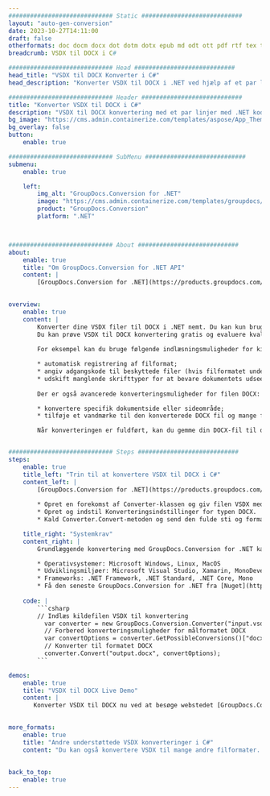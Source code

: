 ```yaml
---
############################# Static ############################
layout: "auto-gen-conversion"
date: 2023-10-27T14:11:00
draft: false
otherformats: doc docm docx dot dotm dotx epub md odt ott pdf rtf tex txt vdx vsdm vsdx vssm vssx vstm vstx vsx vtx xps
breadcrumb: VSDX til DOCX i C#

############################# Head ############################
head_title: "VSDX til DOCX Konverter i C#"
head_description: "Konverter VSDX til DOCX i .NET ved hjælp af et par linjer kode. Brug GroupDocs Document Conversion API til at konvertere over 160 filformater."

############################# Header ############################
title: "Konverter VSDX til DOCX i C#"
description: "VSDX til DOCX konvertering med et par linjer med .NET kode"
bg_image: "https://cms.admin.containerize.com/templates/aspose/App_Themes/V3/images/bg/header1.png"
bg_overlay: false
button:
    enable: true

############################# SubMenu ############################
submenu:
    enable: true

    left:
        img_alt: "GroupDocs.Conversion for .NET"
        image: "https://cms.admin.containerize.com/templates/groupdocs/images/product-logos/90x90-noborder/groupdocs-conversion-net.png"
        product: "GroupDocs.Conversion"
        platform: ".NET"



############################# About ############################
about:
    enable: true
    title: "Om GroupDocs.Conversion for .NET API"
    content: |
        [GroupDocs.Conversion for .NET](https://products.groupdocs.com/conversion/net/) kan bruges til at konvertere Microsoft Word, Excel, PowerPoint, PDF, Visio og andre formater. GroupDocs.Conversion er en selvstændig API, der er velegnet til back-end og interne systemer, hvor høj ydeevne er påkrævet. Det afhænger ikke af nogen software som Microsoft eller Open Office.
    

overview:
    enable: true
    content: |
        Konverter dine VSDX filer til DOCX i .NET nemt. Du kan kun bruge et par C# kodelinjer i enhver platform efter eget valg, såsom - Windows, Linux, macOS.
        Du kan prøve VSDX til DOCX konvertering gratis og evaluere kvaliteten af ​​konverteringsresultaterne. Sammen med simple filkonverteringsscenarier kan du prøve mere avancerede muligheder for at indlæse kilden VSDX fil og for at gemme output DOCX resultat. 
        
        For eksempel kan du bruge følgende indlæsningsmuligheder for kilden VSDX:

        * automatisk registrering af filformat;
        * angiv adgangskode til beskyttede filer (hvis filformatet understøtter det);
        * udskift manglende skrifttyper for at bevare dokumentets udseende.
        
        Der er også avancerede konverteringsmuligheder for filen DOCX:

        * konvertere specifik dokumentside eller sideområde;
        * tilføje et vandmærke til den konverterede DOCX fil og mange flere.

        Når konverteringen er fuldført, kan du gemme din DOCX-fil til den lokale filsti eller ethvert tredjepartslager som FTP, Amazon S3, Google Drive, Dropbox osv. Bemærk venligst - for at konvertere VSDX til {{ TO}} er der ikke behov for yderligere software installeret - som MS Office, Open Office, Adobe Acrobat Reader osv.


############################# Steps ############################
steps:
    enable: true
    title_left: "Trin til at konvertere VSDX til DOCX i C#"
    content_left: |
        [GroupDocs.Conversion for .NET](https://products.groupdocs.com/conversion/net/) gør det nemt for udviklere at konvertere en VSDX fil til DOCX med et par linjer kode.
        
        * Opret en forekomst af Converter-klassen og giv filen VSDX med den fulde sti
        * Opret og indstil Konverteringsindstillinger for typen DOCX.
        * Kald Converter.Convert-metoden og send den fulde sti og format (DOCX) som en parameter

    title_right: "Systemkrav"
    content_right: |
        Grundlæggende konvertering med GroupDocs.Conversion for .NET kan udføres med nogle få enkle trin. Vores API'er understøttes på alle større platforme og operativsystemer. Før du udfører koden nedenfor, skal du sørge for, at du har følgende forudsætninger installeret på dit system.

        * Operativsystemer: Microsoft Windows, Linux, MacOS
        * Udviklingsmiljøer: Microsoft Visual Studio, Xamarin, MonoDevelop
        * Frameworks: .NET Framework, .NET Standard, .NET Core, Mono
        * Få den seneste GroupDocs.Conversion for .NET fra [Nuget](https://www.nuget.org/packages/groupdocs.conversion)
         
    code: |
        ```csharp    
        // Indlæs kildefilen VSDX til konvertering
          var converter = new GroupDocs.Conversion.Converter("input.vsdx");
          // Forbered konverteringsmuligheder for målformatet DOCX
          var convertOptions = converter.GetPossibleConversions()["docx"].ConvertOptions;
          // Konverter til formatet DOCX
          converter.Convert("output.docx", convertOptions);
        ```

demos:
    enable: true
    title: "VSDX til DOCX Live Demo"
    content: |
       Konverter VSDX til DOCX nu ved at besøge webstedet [GroupDocs.Conversion App](https://products.groupdocs.app/conversion/family). Online demo har følgende fordele
          

more_formats:
    enable: true
    title: "Andre understøttede VSDX konverteringer i C#"
    content: "Du kan også konvertere VSDX til mange andre filformater. Se venligst listen nedenfor."
       
       
back_to_top:
    enable: true
---
```

